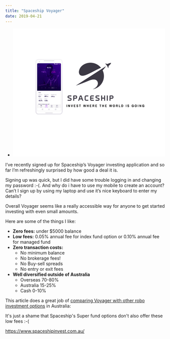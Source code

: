 ```yaml
---
title: "Spaceship Voyager"
date: 2019-04-21
---
```


- ![](images/spaceship_voyager_invest.png)

I’ve recently signed up for Spaceship’s Voyager investing application and so far I’m refreshingly surprised 
by how good a deal it is. 

<!-- more -->

Signing up was quick, but I did have some trouble logging in and changing my password :-(. And why do i have to use my mobile to create an account? Can’t I sign up by using my laptop and use it’s nice keyboard to enter my details?

Overall Voyager seems like a really accessible way for anyone to get started investing with even small amounts.

Here are some of the things I like:

- **Zero fees:** under $5000 balance
- **Low fees:** 0.05% annual fee for index fund option or 0.10% annual fee for managed fund
- **Zero transaction costs:**
    - No minimum balance
    - No brokerage fees!
    - No Buy-sell spreads
    - No entry or exit fees
- **Well diversified outside of Australia**
    - Overseas 70-80%
    - Australia 15-25%
    - Cash 0-10%

This article does a great job of [comparing Voyager with other robo investment options](https://medium.com/@theemuofsydney/an-analysis-of-spaceship-voyager-abbae4b6eb23) in Australia:

It's just a shame that Spaceship's Super fund options don't also offer these low fees :-(

https://www.spaceshipinvest.com.au/
